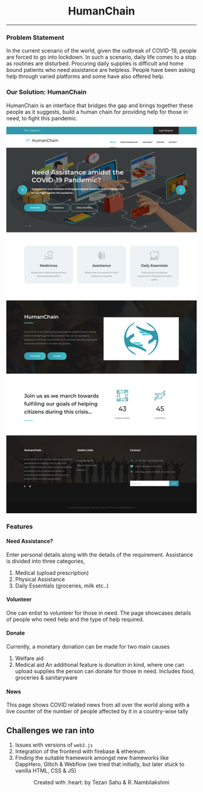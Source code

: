 <h1 align="center">HumanChain</h1>
<p align="center"> </p>

***

### Problem Statement 
In the current scenario of the world, given the outbreak of COVID-19, people are forced to go into lockdown. In such a scenario, daily life comes to a stop as routines are disturbed. Procuring daily supplies is difficult and home bound patients who need assistance are helpless. People have been asking help through varied platforms and some have also offered help.  


### Our Solution: HumanChain 

HumanChain is an interface that bridges the gap and brings together these people as it suggests, build a human chain for providing help for those in need, to fight this pandemic.

![github-small](/client/images/launchpage.png) 

### Features
#### Need Assistance?
Enter personal details along with the details of the requirement. Assistance is divided into three categories, 
1. Medical (upload prescription)
2. Physical Assistance
3. Daily Essentials (groceries, milk etc..)
#### Volunteer
One can enlist to volunteer for those in need. The page showcases details of people who need help and the type of help required.
#### Donate
Currently, a monetary donation can be made for two main causes
1. Welfare aid
2. Medical aid
An additional feature is donation in kind, where one can upload supplies the person can donate for those in need. Includes food, groceries & sanitaryware
#### News 
This page shows COVID related news from all over the world along with a live counter of the number of people affected by it in a country-wise tally

## Challenges we ran into

1. Issues with versions of `web3.js`
2. Integration of the frontend with firebase & ethereum
3. Finding the suitable framework amongst new frameworks like DappHero, Glitch & Webflow (we tried that initially, but later stuck to vanilla HTML, CSS & JS)

<p align="center">Created with :heart: by Tezan Sahu & R. Nambilakshmi</p>

